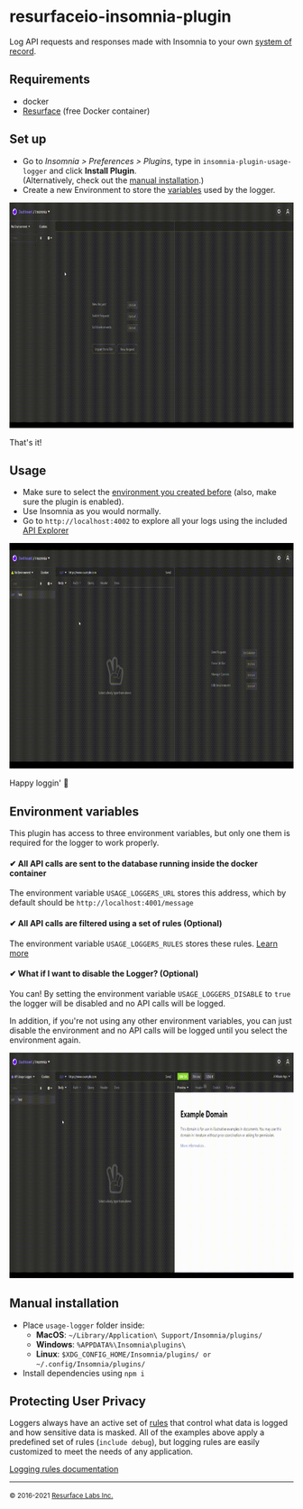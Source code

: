 # resurfaceio-insomnia-plugin

Log API requests and responses made with Insomnia to your own <a href="https://resurface.io">system of record</a>.

## Requirements

- docker
- [Resurface](https://resurface.io/installation) (free Docker container)

## Set up

- Go to *Insomnia > Preferences > Plugins*, type in `insomnia-plugin-usage-logger` and click **Install Plugin**. <br/>
(Alternatively, check out the [manual installation](#manual-installation).)
- Create a new Environment to store the [variables](#environment-variables) used by the logger.

<img src="./assets/readme/insomnia_env.gif" width="768" height="400" />

That's it!

## Usage

- Make sure to select the [environment you created before](#set-up) (also, make sure the plugin is enabled).
- Use Insomnia as you would normally.
- Go to `http://localhost:4002` to explore all your logs using the included <a href="https://resurface.io#explore">API Explorer</a>

<img src="./assets/readme/insomnia_usage.gif" width="768" height="400" />

Happy loggin' 📝

## Environment variables

This plugin has access to three environment variables, but only one them is required for the logger to work properly.

#### ✔ All API calls are sent to the database running inside the docker container
The environment variable `USAGE_LOGGERS_URL` stores this address, which by default should be `http://localhost:4001/message`
#### ✔ All API calls are filtered using a set of rules (Optional)
The environment variable `USAGE_LOGGERS_RULES` stores these rules. [Learn more](#protecting-user-privacy)
#### ✔ What if I want to disable the Logger? (Optional)
You can! By setting the environment variable `USAGE_LOGGERS_DISABLE` to `true` the logger will be disabled and no API calls will be logged.

In addition, if you're not using any other environment variables, you can just disable the environment and no API calls will be logged until you select the environment again.

<img src="./assets/readme/insomnia_env_disable.gif" width="768" height="400" />

## Manual installation

- Place `usage-logger` folder inside:
  - **MacOS**: `~/Library/Application\ Support/Insomnia/plugins/`
  - **Windows**: `%APPDATA%\Insomnia\plugins\`
  - **Linux**: `$XDG_CONFIG_HOME/Insomnia/plugins/ or ~/.config/Insomnia/plugins/`
- Install dependencies using `npm i`

## Protecting User Privacy

Loggers always have an active set of <a href="https://resurface.io/logging-rules">rules</a> that control what data is logged
and how sensitive data is masked. All of the examples above apply a predefined set of rules (`include debug`),
but logging rules are easily customized to meet the needs of any application.

<a href="https://resurface.io/logging-rules">Logging rules documentation</a>

---
<small>&copy; 2016-2021 <a href="https://resurface.io">Resurface Labs Inc.</a></small>
